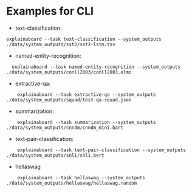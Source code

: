 # Examples for CLI

* text-classification:
```shell
explainaboard --task text-classification --system_outputs ./data/system_outputs/sst2/sst2-lstm.tsv
```



* named-entity-recognition:
```shell
  explainaboard --task named-entity-recognition --system_outputs ./data/system_outputs/conll2003/conll2003.elmo
```

* extractive-qa:

```shell
    explainaboard --task extractive-qa --system_outputs ./data/system_outputs/squad/test-qa-squad.json
```


* summarization:
```shell
    explainaboard --task summarization --system_outputs ./data/system_outputs/cnndm/cnndm_mini.bart
```

* text-pair-classification:
```shell
    explainaboard --task text-pair-classification --system_outputs ./data/system_outputs/snli/snli.bert
```

* hellaswag

```shell
    explainaboard --task hellaswag --system_outputs ./data/system_outputs/hellaswag/hellaswag.random
```
